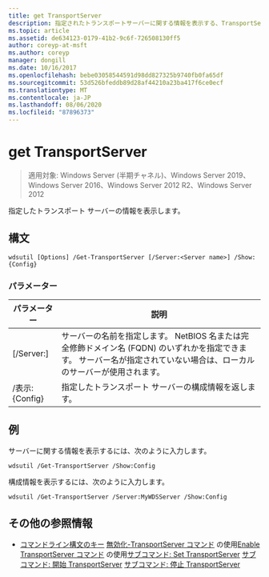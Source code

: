 ```yaml
---
title: get TransportServer
description: 指定されたトランスポートサーバーに関する情報を表示する、TransportServer のリファレンス記事です。
ms.topic: article
ms.assetid: de634123-0179-41b2-9c6f-726508130ff5
author: coreyp-at-msft
ms.author: coreyp
manager: dongill
ms.date: 10/16/2017
ms.openlocfilehash: bebe03058544591d98dd827325b9740fb0fa65df
ms.sourcegitcommit: 53d526bfeddb89d28af44210a23ba417f6ce0ecf
ms.translationtype: MT
ms.contentlocale: ja-JP
ms.lasthandoff: 08/06/2020
ms.locfileid: "87896373"
---
```

# <a name="get-transportserver"></a>get TransportServer

> 適用対象: Windows Server (半期チャネル)、Windows Server 2019、Windows Server 2016、Windows Server 2012 R2、Windows Server 2012

指定したトランスポート サーバーの情報を表示します。

## <a name="syntax"></a>構文
```
wdsutil [Options] /Get-TransportServer [/Server:<Server name>] /Show:{Config}
```
### <a name="parameters"></a>パラメーター
|パラメーター|説明|
|-------|--------|
|[/Server:<Server name>]|サーバーの名前を指定します。 NetBIOS 名または完全修飾ドメイン名 (FQDN) のいずれかを指定できます。 サーバー名が指定されていない場合は、ローカルのサーバーが使用されます。|
|/表示: {Config}|指定したトランスポート サーバーの構成情報を返します。|
## <a name="examples"></a>例
サーバーに関する情報を表示するには、次のように入力します。
```
wdsutil /Get-TransportServer /Show:Config
```
構成情報を表示するには、次のように入力します。
```
wdsutil /Get-TransportServer /Server:MyWDSServer /Show:Config
```
## <a name="additional-references"></a>その他の参照情報
- [コマンドライン構文のキー](command-line-syntax-key.md) 
[無効化-TransportServer コマンド](using-the-disable-transportserver-command.md) 
 の使用[Enable TransportServer コマンド](using-the-enable-transportserver-command.md) 
 の使用[サブコマンド: Set TransportServer](subcommand-set-transportserver.md) 
[サブコマンド: 開始 TransportServer](subcommand-start-transportserver.md) 
[サブコマンド: 停止 TransportServer](subcommand-stop-transportserver.md)
